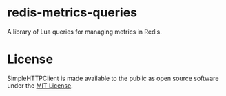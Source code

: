 redis-metrics-queries
=====================

A library of Lua queries for managing metrics in Redis.


License
=======

SimpleHTTPClient is made available to the public as open source software under the [MIT License](http://opensource.org/licenses/MIT).
